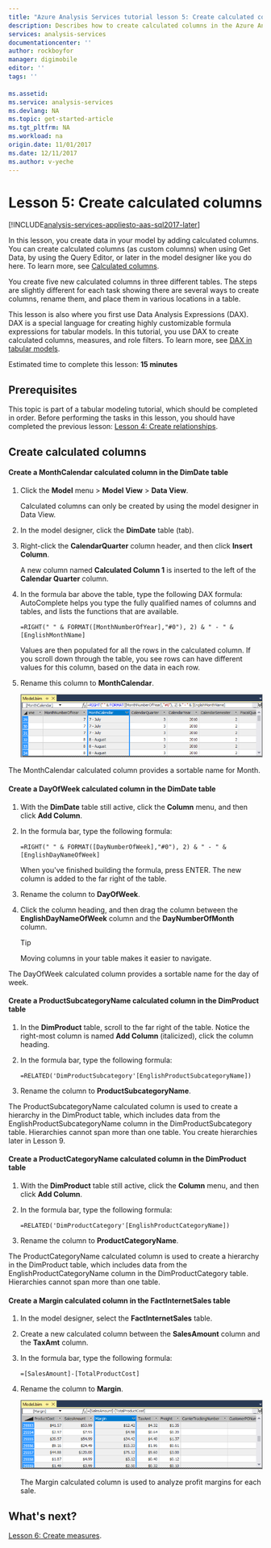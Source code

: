 ```yaml
---
title: "Azure Analysis Services tutorial lesson 5: Create calculated columns | Azure"
description: Describes how to create calculated columns in the Azure Analysis Services tutorial project. 
services: analysis-services
documentationcenter: ''
author: rockboyfor
manager: digimobile
editor: ''
tags: ''

ms.assetid: 
ms.service: analysis-services
ms.devlang: NA
ms.topic: get-started-article
ms.tgt_pltfrm: NA
ms.workload: na
origin.date: 11/01/2017
ms.date: 12/11/2017
ms.author: v-yeche
---
```

# Lesson 5: Create calculated columns

[!INCLUDE[analysis-services-appliesto-aas-sql2017-later](../../../includes/analysis-services-appliesto-aas-sql2017-later.md)]

In this lesson, you create data in your model by adding calculated columns. You can create calculated columns (as custom columns) when using Get Data, by using the Query Editor, or later in the model designer like you do here. To learn more, see [Calculated columns](https://docs.microsoft.com/sql/analysis-services/tabular-models/ssas-calculated-columns).

You create five new calculated columns in three different tables. The steps are slightly different for each task showing there are several ways to create columns, rename them, and place them in various locations in a table.  

This lesson is also where you first use Data Analysis Expressions (DAX). DAX is a special language for creating highly customizable formula expressions for tabular models. In this tutorial, you use DAX to create calculated columns, measures, and role filters. To learn more, see [DAX in tabular models](https://docs.microsoft.com/sql/analysis-services/tabular-models/understanding-dax-in-tabular-models-ssas-tabular). 

Estimated time to complete this lesson: **15 minutes**  

## Prerequisites  
This topic is part of a tabular modeling tutorial, which should be completed in order. Before performing the tasks in this lesson, you should have completed the previous lesson: [Lesson 4: Create relationships](../tutorials/aas-lesson-4-create-relationships.md). 

## Create calculated columns  

#### Create a MonthCalendar calculated column in the DimDate table  

1.  Click the **Model** menu > **Model View** > **Data View**.  

    Calculated columns can only be created by using the model designer in Data View.  

2.  In the model designer, click the **DimDate** table (tab).  

3.  Right-click the **CalendarQuarter** column header, and then click **Insert Column**.  

    A new column named **Calculated Column 1** is inserted to the left of the **Calendar Quarter** column.  

4.  In the formula bar above the table, type the following DAX formula: AutoComplete helps you type the fully qualified names of columns and tables, and lists the functions that are available.  

    ```  
    =RIGHT(" " & FORMAT([MonthNumberOfYear],"#0"), 2) & " - " & [EnglishMonthName]  
    ``` 

    Values are then populated for all the rows in the calculated column. If you scroll down through the table, you see rows can have different values for this column, based on the data in each row.    

5.  Rename this column to **MonthCalendar**. 

    ![aas-lesson5-newcolumn](../tutorials/media/aas-lesson5-newcolumn.png) 

The MonthCalendar calculated column provides a sortable name for Month.  

#### Create a DayOfWeek calculated column in the DimDate table  

1.  With the **DimDate** table still active, click the **Column** menu, and then click **Add Column**.  

2.  In the formula bar, type the following formula:  

    ```
    =RIGHT(" " & FORMAT([DayNumberOfWeek],"#0"), 2) & " - " & [EnglishDayNameOfWeek]  
    ```

    When you've finished building the formula, press ENTER. The new column is added to the far right of the table.  

3.  Rename the column to **DayOfWeek**.  

4.  Click the column heading, and then drag the column between the **EnglishDayNameOfWeek** column and the **DayNumberOfMonth** column.  

    > [!TIP]  
    > Moving columns in your table makes it easier to navigate.  

The DayOfWeek calculated column provides a sortable name for the day of week.  

#### Create a ProductSubcategoryName calculated column in the DimProduct table  

1.  In the **DimProduct** table, scroll to the far right of the table. Notice the right-most column is named **Add Column** (italicized), click the column heading.  

2.  In the formula bar, type the following formula:  

    ```
    =RELATED('DimProductSubcategory'[EnglishProductSubcategoryName])  
    ```

3.  Rename the column to **ProductSubcategoryName**.  

The ProductSubcategoryName calculated column is used to create a hierarchy in the DimProduct table, which includes data from the EnglishProductSubcategoryName column in the DimProductSubcategory table. Hierarchies cannot span more than one table. You create hierarchies later in Lesson 9.  

#### Create a ProductCategoryName calculated column in the DimProduct table  

1.  With the **DimProduct** table still active, click the **Column** menu, and then click **Add Column**.  

2.  In the formula bar, type the following formula:  

    ```
    =RELATED('DimProductCategory'[EnglishProductCategoryName]) 
    ```

3.  Rename the column to **ProductCategoryName**.  

The ProductCategoryName calculated column is used to create a hierarchy in the DimProduct table, which includes data from the EnglishProductCategoryName column in the DimProductCategory table. Hierarchies cannot span more than one table.  

#### Create a Margin calculated column in the FactInternetSales table  

1.  In the model designer, select the **FactInternetSales** table.  

2.  Create a new calculated column between the **SalesAmount** column and the **TaxAmt** column.  

3.  In the formula bar, type the following formula:  

    ```
    =[SalesAmount]-[TotalProductCost]
    ``` 

4.  Rename the column to **Margin**.  

      ![aas-lesson5-newmargin](../tutorials/media/aas-lesson5-newmargin.png)

    The Margin calculated column is used to analyze profit margins for each sale.  

## What's next?
[Lesson 6: Create measures](../tutorials/aas-lesson-6-create-measures.md).

<!--Update_Description: update meta properties -->